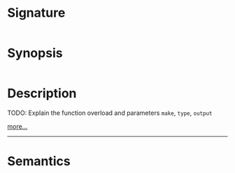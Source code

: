 # Signature
```vikid-signature
```

# Synopsis
```vikid-synopsis
```

# Description
TODO: Explain the function overload and parameters `make`, `type`, `output`

[more...](https://en.wikipedia.org/wiki/Set_(mathematics))

----
# Semantics